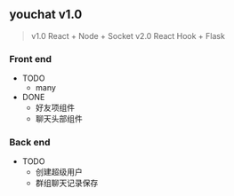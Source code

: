 ## youchat v1.0
> v1.0 React + Node + Socket
> v2.0 React Hook + Flask

### Front end
- TODO
    - many
- DONE
    - 好友项组件
    - 聊天头部组件

### Back end
- TODO
    - 创建超级用户
    - 群组聊天记录保存
